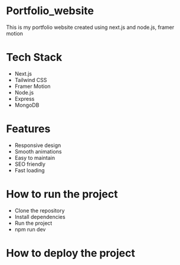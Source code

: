# Portfolio_website
This is my portfolio website created using next.js and node.js, framer motion


# Tech Stack
- Next.js
- Tailwind CSS
- Framer Motion
- Node.js
- Express
- MongoDB


# Features
- Responsive design
- Smooth animations
- Easy to maintain
- SEO friendly
- Fast loading

# How to run the project
- Clone the repository
- Install dependencies
- Run the project
 - npm run dev


# How to deploy the project